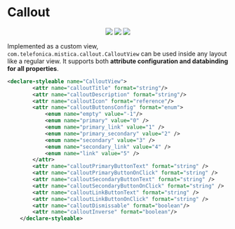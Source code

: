 # Callout

<p align="center">
   <img src="../../../../../../../../doc/images/banner/banner_1.png" />
   <img src="../../../../../../../../doc/images/banner/banner_2.png" />
   <img src="../../../../../../../../doc/images/banner/banner_3.png" />
</p>

Implemented as a custom view, `com.telefonica.mistica.callout.CalloutView` can be used inside any layout like a regular view. It supports both **attribute
configuration and databinding for all properties**.

```xml
<declare-styleable name="CalloutView">
        <attr name="calloutTitle" format="string"/>
        <attr name="calloutDescription" format="string"/>
        <attr name="calloutIcon" format="reference"/>
        <attr name="calloutButtonsConfig" format="enum">
            <enum name="empty" value="-1"/>
            <enum name="primary" value="0" />
            <enum name="primary_link" value="1" />
            <enum name="primary_secondary" value="2" />
            <enum name="secondary" value="3" />
            <enum name="secondary_link" value="4" />
            <enum name="link" value="5" />
        </attr>
        <attr name="calloutPrimaryButtonText" format="string" />
        <attr name="calloutPrimaryButtonOnClick" format="string" />
        <attr name="calloutSecondaryButtonText" format="string" />
        <attr name="calloutSecondaryButtonOnClick" format="string" />
        <attr name="calloutLinkButtonText" format="string" />
        <attr name="calloutLinkButtonOnClick" format="string" />
        <attr name="calloutDismissable" format="boolean"/>
        <attr name="calloutInverse" format="boolean"/>
    </declare-styleable>
```
